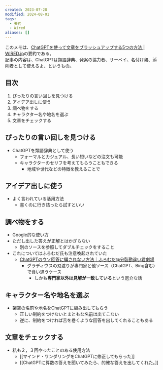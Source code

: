 ```yaml
---
created: 2023-07-28
modified: 2024-08-01
tags:
  - 要約
  - Wired
aliases: []
---
```

このメモは、[ChatGPTを使って文章をブラッシュアップする5つの方法 | WIRED.jp](https://wired.jp/article/chatgpt-writing-tips/)の要約である。  
記事の内容は、ChatGPTは類語辞典、発案の協力者、サーベイ、名付け親、添削者として使えるよ、というもの。

## 目次
1. ぴったりの言い回しを見つける
2. アイデア出しに使う
3. 調べ物をする
4. キャラクター名や地名を選ぶ
5. 文章をチェックする

## ぴったりの言い回しを見つける
- ChatGPTを類語辞典として使う
	- フォーマルとカジュアル、長い短いなどの注文も可能
	- キャラクターのセリフを考えてもらうこともできる
		- 地域や世代などの特徴を教えることで

## アイデア出しに使う
- よく言われている活用方法
	- 書くのに行き詰ったら試すといい

## 調べ物をする
- Google的な使い方
- ただし出した答えが正解とはかぎらない
	- 別のソースを参照してダブルチェックをすること
- これについてはふろむだ氏も注意喚起されていた
	- [ChatGPTのウソ回答に騙されない方法｜ふろむだ@分裂勘違い君劇場](https://note.com/fromdusktildawn/n/n40fe84179de6)
		- グラディウスの刃渡りが専門家と他ソース（ChatGPT、Bing含む）で食い違うケース
			- しかも**専門家以外は見解が一致している**という厄介な話

## キャラクター名や地名を選ぶ
- 架空の名前や地名をChatGPTに編み出してもらう
	- 正しい制約をつけないとまともな名前は出てこない
	- 逆に、制約をつければ舌を巻くような回答を出してくれることもある

## 文章をチェックする
- 私も２，３回やったことのある使用方法 
	- [[マインド・ワンダリングをChatGPTに修正してもらった]]
	- [[ChatGPTに算数の答えを聞いてみたら、的確な答えを出してくれた。]]